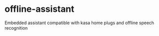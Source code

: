 # offline-assistant
Embedded assistant compatible with kasa home plugs and offline speech recognition
